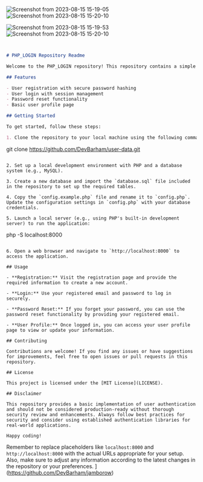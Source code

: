 ![Screenshot from 2023-08-15 15-19-05](https://github.com/DevBarham/user-data/assets/70139300/0ab1aa72-cb43-486c-8a05-c16e6319214a)
![Screenshot from 2023-08-15 15-20-10](https://github.com/DevBarham/user-data/assets/70139300/49860ca6-7198-4bde-a366-2412b1f35e80)

![Screenshot from 2023-08-15 15-19-53](https://github.com/DevBarham/user-data/assets/70139300/1e42f134-cbe7-4966-90d7-20d018b2660b)
![Screenshot from 2023-08-15 15-20-10](https://github.com/DevBarham/user-data/assets/70139300/412b9960-f8dc-4114-8f45-fad9070f8673)

```markdown


# PHP_LOGIN Repository Readme

Welcome to the PHP_LOGIN repository! This repository contains a simple PHP-based authentication system that can be used as a foundation for building secure login and registration functionality for web applications.

## Features

- User registration with secure password hashing
- User login with session management
- Password reset functionality
- Basic user profile page

## Getting Started

To get started, follow these steps:

1. Clone the repository to your local machine using the following command:
   ```
   git clone https://github.com/DevBarham/user-data.git
   ```

2. Set up a local development environment with PHP and a database system (e.g., MySQL).

3. Create a new database and import the `database.sql` file included in the repository to set up the required tables.

4. Copy the `config.example.php` file and rename it to `config.php`. Update the configuration settings in `config.php` with your database credentials.

5. Launch a local server (e.g., using PHP's built-in development server) to run the application:
   ```
   php -S localhost:8000
   ```

6. Open a web browser and navigate to `http://localhost:8000` to access the application.

## Usage

- **Registration:** Visit the registration page and provide the required information to create a new account.

- **Login:** Use your registered email and password to log in securely.

- **Password Reset:** If you forget your password, you can use the password reset functionality by providing your registered email.

- **User Profile:** Once logged in, you can access your user profile page to view or update your information.

## Contributing

Contributions are welcome! If you find any issues or have suggestions for improvements, feel free to open issues or pull requests in this repository.

## License

This project is licensed under the [MIT License](LICENSE).

## Disclaimer

This repository provides a basic implementation of user authentication and should not be considered production-ready without thorough security review and enhancements. Always follow best practices for security and consider using established authentication libraries for real-world applications.

Happy coding!
```
Remember to replace placeholders like `localhost:8000` and `http://localhost:8000` with the actual URLs appropriate for your setup. Also, make sure to adjust any information according to the latest changes in the repository or your preferences.
](https://github.com/DevBarham/jamborow)
